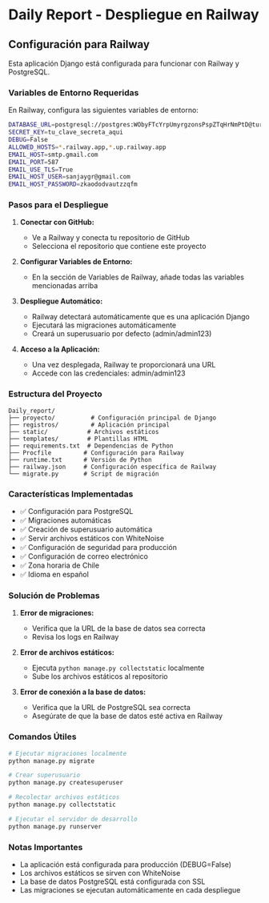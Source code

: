 # Daily Report - Despliegue en Railway

## Configuración para Railway

Esta aplicación Django está configurada para funcionar con Railway y PostgreSQL.

### Variables de Entorno Requeridas

En Railway, configura las siguientes variables de entorno:

```bash
DATABASE_URL=postgresql://postgres:WObyFTcYrpUmyrgzonsPspZTqHrNmPtD@turntable.proxy.rlwy.net:29028/railway
SECRET_KEY=tu_clave_secreta_aqui
DEBUG=False
ALLOWED_HOSTS=*.railway.app,*.up.railway.app
EMAIL_HOST=smtp.gmail.com
EMAIL_PORT=587
EMAIL_USE_TLS=True
EMAIL_HOST_USER=sanjaygr@gmail.com
EMAIL_HOST_PASSWORD=zkaododvautzzqfm
```

### Pasos para el Despliegue

1. **Conectar con GitHub:**
   - Ve a Railway y conecta tu repositorio de GitHub
   - Selecciona el repositorio que contiene este proyecto

2. **Configurar Variables de Entorno:**
   - En la sección de Variables de Railway, añade todas las variables mencionadas arriba

3. **Despliegue Automático:**
   - Railway detectará automáticamente que es una aplicación Django
   - Ejecutará las migraciones automáticamente
   - Creará un superusuario por defecto (admin/admin123)

4. **Acceso a la Aplicación:**
   - Una vez desplegada, Railway te proporcionará una URL
   - Accede con las credenciales: admin/admin123

### Estructura del Proyecto

```
Daily_report/
├── proyecto/          # Configuración principal de Django
├── registros/         # Aplicación principal
├── static/           # Archivos estáticos
├── templates/        # Plantillas HTML
├── requirements.txt  # Dependencias de Python
├── Procfile         # Configuración para Railway
├── runtime.txt      # Versión de Python
├── railway.json     # Configuración específica de Railway
└── migrate.py       # Script de migración
```

### Características Implementadas

- ✅ Configuración para PostgreSQL
- ✅ Migraciones automáticas
- ✅ Creación de superusuario automática
- ✅ Servir archivos estáticos con WhiteNoise
- ✅ Configuración de seguridad para producción
- ✅ Configuración de correo electrónico
- ✅ Zona horaria de Chile
- ✅ Idioma en español

### Solución de Problemas

1. **Error de migraciones:**
   - Verifica que la URL de la base de datos sea correcta
   - Revisa los logs en Railway

2. **Error de archivos estáticos:**
   - Ejecuta `python manage.py collectstatic` localmente
   - Sube los archivos estáticos al repositorio

3. **Error de conexión a la base de datos:**
   - Verifica que la URL de PostgreSQL sea correcta
   - Asegúrate de que la base de datos esté activa en Railway

### Comandos Útiles

```bash
# Ejecutar migraciones localmente
python manage.py migrate

# Crear superusuario
python manage.py createsuperuser

# Recolectar archivos estáticos
python manage.py collectstatic

# Ejecutar el servidor de desarrollo
python manage.py runserver
```

### Notas Importantes

- La aplicación está configurada para producción (DEBUG=False)
- Los archivos estáticos se sirven con WhiteNoise
- La base de datos PostgreSQL está configurada con SSL
- Las migraciones se ejecutan automáticamente en cada despliegue 